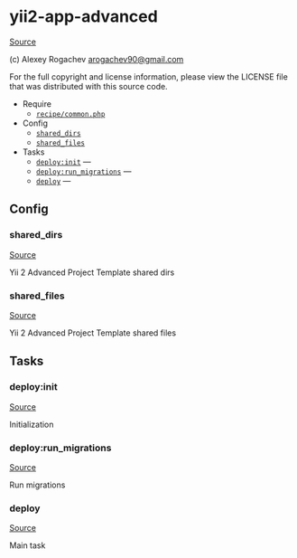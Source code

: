 <!-- DO NOT EDIT THIS FILE! -->
<!-- Instead edit recipe/yii2-app-advanced.php -->
<!-- Then run bin/docgen -->

# yii2-app-advanced

[Source](/recipe/yii2-app-advanced.php)

(c) Alexey Rogachev <arogachev90@gmail.com>

For the full copyright and license information, please view the LICENSE
file that was distributed with this source code.


* Require
  * [`recipe/common.php`](/recipe/common.php)
* Config
  * [`shared_dirs`](#shared_dirs)
  * [`shared_files`](#shared_files)
* Tasks
  * [`deploy:init`](#deploy:init) — 
  * [`deploy:run_migrations`](#deploy:run_migrations) — 
  * [`deploy`](#deploy) — 

## Config
### shared_dirs
[Source](/recipe/yii2-app-advanced.php#L17)

Yii 2 Advanced Project Template shared dirs

### shared_files
[Source](/recipe/yii2-app-advanced.php#L24)

Yii 2 Advanced Project Template shared files


## Tasks
### deploy:init
[Source](/recipe/yii2-app-advanced.php#L38)



Initialization

### deploy:run_migrations
[Source](/recipe/yii2-app-advanced.php#L45)



Run migrations

### deploy
[Source](/recipe/yii2-app-advanced.php#L52)



Main task

